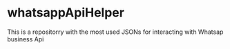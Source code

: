 # whatsappApiHelper
This is a repositorry with the most used JSONs for interacting  with Whatsap business Api
